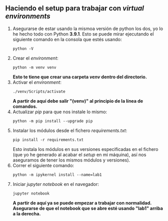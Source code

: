 ## Haciendo el setup para trabajar con _virtual environments_
1. Asegurarse de estar usando la mismoa versión de python los dos, yo lo he hecho todo con Python **3.9.1**. Esto se puede mirar ejecutando el siguiente comando en la consola que estés usando:
	```
	python -V
	```
2. Crear el _environment_:
	```
	python -m venv venv
	```
	**Esto te tiene que crear una carpeta _venv_ dentro del directorio.**
3. Activar el _environment_:
	```
	./venv/Scripts/activate
	```
	**A partir de aquí debe salir "(venv)" al principio de la línea de comandos.**
4. Actualizar _pip_ para que nos instale lo mismo:
	```
	python -m pip install --upgrade pip
	```
5. Instalar los módulos desde el fichero _requirements.txt_:
	```
	pip install -r requirements.txt
	```
	Esto instala los módulos en sus versiones especificadas en el fichero (que yo he generado al acabar el _setup_ en mi máquina), así nos aseguramos de tener los mismos módulos y versiones).
6. Correr el siguiente comando:
	```
	python -m ipykernel install --name=lab1
	```
7. Iniciar _jupyter notebook_ en el navegador:
	```
	jupyter notebook
	```
	**A partir de aquí ya se puede empezar a trabajar con normalidad. Asegurarse de que el notebook que se abre esté usando "lab1" arriba a la derecha.**